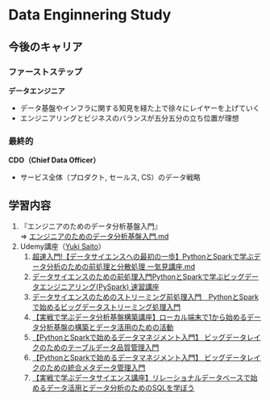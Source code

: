 # Data Enginnering Study

## 今後のキャリア
### ファーストステップ
**データエンジニア**<br>
* データ基盤やインフラに関する知見を経た上で徐々にレイヤーを上げていく
* エンジニアリングとビジネスのバランスが五分五分の立ち位置が理想

### 最終的
**CDO（Chief Data Officer）**<br>
* サービス全体（プロダクト, セールス, CS）のデータ戦略

## 学習内容
1. 『エンジニアのためのデータ分析基盤入門』<br>
    ⇒ [エンジニアのためのデータ分析基盤入門.md](./%E3%82%A8%E3%83%B3%E3%82%B8%E3%83%8B%E3%82%A2%E3%81%AE%E3%81%9F%E3%82%81%E3%81%AE%E3%83%87%E3%83%BC%E3%82%BF%E5%88%86%E6%9E%90%E5%9F%BA%E7%9B%A4%E5%85%A5%E9%96%80.md)
2. Udemy講座（[Yuki Saito](https://www.udemy.com/user/yuki-saito-7/)）
    1. [超速入門!【データサイエンスへの最初の一歩】PythonとSparkで学ぶデータ分析のための前処理と分散処理 一気見講座.md](./%E8%B6%85%E9%80%9F%E5%85%A5%E9%96%80!%E3%80%90%E3%83%87%E3%83%BC%E3%82%BF%E3%82%B5%E3%82%A4%E3%82%A8%E3%83%B3%E3%82%B9%E3%81%B8%E3%81%AE%E6%9C%80%E5%88%9D%E3%81%AE%E4%B8%80%E6%AD%A9%E3%80%91Python%E3%81%A8Spark%E3%81%A7%E5%AD%A6%E3%81%B6%E3%83%87%E3%83%BC%E3%82%BF%E5%88%86%E6%9E%90%E3%81%AE%E3%81%9F%E3%82%81%E3%81%AE%E5%89%8D%E5%87%A6%E7%90%86%E3%81%A8%E5%88%86%E6%95%A3%E5%87%A6%E7%90%86%20%E4%B8%80%E6%B0%97%E8%A6%8B%E8%AC%9B%E5%BA%A7.md)
    2. [データサイエンスのための前処理入門PythonとSparkで学ぶビッグデータエンジニアリング(PySpark) 速習講座](./%E3%83%87%E3%83%BC%E3%82%BF%E3%82%B5%E3%82%A4%E3%82%A8%E3%83%B3%E3%82%B9%E3%81%AE%E3%81%9F%E3%82%81%E3%81%AE%E5%89%8D%E5%87%A6%E7%90%86%E5%85%A5%E9%96%80Python%E3%81%A8Spark%E3%81%A7%E5%AD%A6%E3%81%B6%E3%83%93%E3%83%83%E3%82%B0%E3%83%87%E3%83%BC%E3%82%BF%E3%82%A8%E3%83%B3%E3%82%B8%E3%83%8B%E3%82%A2%E3%83%AA%E3%83%B3%E3%82%B0(PySpark)%20%E9%80%9F%E7%BF%92%E8%AC%9B%E5%BA%A7.md)
    3. [データサイエンスのためのストリーミング前処理入門　PythonとSparkで始めるビッグデータストリーミング処理入門](./%E3%83%87%E3%83%BC%E3%82%BF%E3%82%B5%E3%82%A4%E3%82%A8%E3%83%B3%E3%82%B9%E3%81%AE%E3%81%9F%E3%82%81%E3%81%AE%E3%82%B9%E3%83%88%E3%83%AA%E3%83%BC%E3%83%9F%E3%83%B3%E3%82%B0%E5%89%8D%E5%87%A6%E7%90%86%E5%85%A5%E9%96%80%E3%80%80Python%E3%81%A8Spark%E3%81%A7%E5%A7%8B%E3%82%81%E3%82%8B%E3%83%93%E3%83%83%E3%82%B0%E3%83%87%E3%83%BC%E3%82%BF%E3%82%B9%E3%83%88%E3%83%AA%E3%83%BC%E3%83%9F%E3%83%B3%E3%82%B0%E5%87%A6%E7%90%86%E5%85%A5%E9%96%80.md)
    4. [【実戦で学ぶデータ分析基盤構築講座】ローカル端末で1から始めるデータ分析基盤の構築とデータ活用のための活動](https://www.udemy.com/course/dataplatform_local/)
    5. [【PythonとSparkで始めるデータマネジメント入門】 ビッグデータレイクのためのテーブルデータ品質管理入門](https://www.udemy.com/course/python-spark-data-quality/)
    6. [【PythonとSparkで始めるデータマネジメント入門】 ビッグデータレイクのための統合メタデータ管理入門](https://www.udemy.com/course/datamanagement-spark-metadata/)
    7. [【実戦で学ぶデータサイエンス講座】リレーショナルデータベースで始めるデータ活用とデータ分析のためのSQLを学ぼう](https://www.udemy.com/course/business_sql/)
